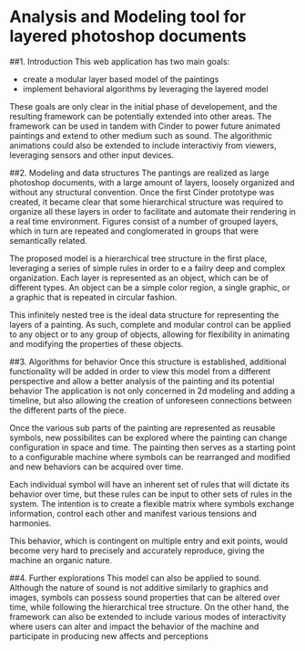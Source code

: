 Analysis and Modeling tool for layered photoshop documents
=========

##1. Introduction
This web application has two main goals:
* create a modular layer based model of the paintings
* implement behavioral algorithms by leveraging the layered model

These goals are only clear in the initial phase of developement, and the resulting framework can be potentially extended into other areas.
The framework can be used in tandem with Cinder to power future animated paintings and extend to other medium such as sound.
The algorithmic animations could also be extended to include interactiviy from viewers, leveraging sensors and other input devices.


##2. Modeling and data structures
The pantings are realized as large photoshop documents, with a large amount of layers, loosely organized and without any structural convention.
Once the first Cinder prototype was created, it became clear that some hierarchical structure was required to organize all these layers in order to facilitate and automate their rendering in a real time environment.
Figures consist of a number of grouped layers, which in turn are repeated and conglomerated in groups that were semantically related.

The proposed model is a hierarchical tree structure in the first place, leveraging a series of simple rules in order to e a failry deep and complex organization.
Each layer is represented as an object, which can be of different types. An object can be a simple color region, a single graphic, or a graphic that is repeated in circular fashion.

This infinitely nested tree is the ideal data structure for representing the layers of a painting. As such, complete and modular control can be applied to any object or to any group of objects, allowing for flexibility in animating and modifying the properties of these objects. 


##3. Algorithms for behavior 
Once this structure is established, additional functionality will be added in order to view this model from a different perspective
and allow a better analysis of the painting and its potential behavior
The application is not only concerned in 2d modeling and adding a timeline, but also allowing the creation of unforeseen connections between the different parts of the piece.

Once the various sub parts of the painting are represented as reusable symbols, new possibilites can be explored where the painting can change configuration in space and time. The painting then serves as a starting point to a configurable machine where symbols can be rearranged and modified and new behaviors can be acquired over time. 

Each individual symbol will have an inherent set of rules that will dictate its behavior over time, but these rules can be input to other sets of rules in the system.  The intention is to create a flexible matrix where symbols exchange information, control each other and manifest various tensions and harmonies.

This behavior, which is contingent on multiple entry and exit points, would become very hard to precisely and accurately reproduce, giving the machine an organic nature.

##4. Further explorations
This model can also be applied to sound. Although the nature of sound is not additive similarly to graphics and images, symbols can possess sound properties that can be altered over time, while following the hierarchical tree structure.
On the other hand, the framework can also be extended to include various modes of interactivity where users can alter and impact the behavior of the machine and participate in producing new affects and perceptions
